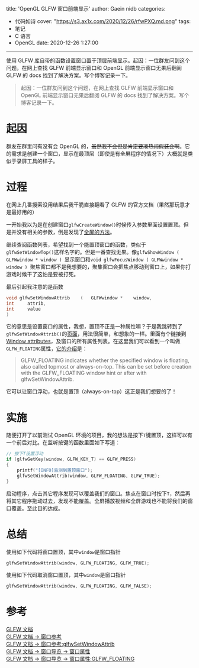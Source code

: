 title: 'OpenGL GLFW 窗口前端显示'
author: Gaein nidb
categories:
  - 代码如诗
cover: "https://s3.ax1x.com/2020/12/26/rfwPXQ.md.png"
tags:
  - 笔记
  - C 语言
  - OpenGL
date: 2020-12-26 1:27:00

---

使用 GLFW 库自带的函数设置窗口置于顶层前端显示。起因：一位群友问到这个问题，在网上查找 GLFW 前端显示窗口和 OpenGL 前端显示窗口无果后翻阅 GLFW 的 docs 找到了解决方案。写个博客记录一下。

<!-- more -->

> 起因：一位群友问到这个问题，在网上查找 GLFW 前端显示窗口和 OpenGL 前端显示窗口无果后翻阅 GLFW 的 docs 找到了解决方案。写个博客记录一下。

# 起因

群友在群里问有没有会 OpenGL 的，~~虽然我不会但是肯定要凑热闹假装会啊~~。它的需求是创建一个窗口，显示在最顶层（即使是有全屏程序的情况下）大概就是类似于录屏工具的样子。

# 过程

在网上几番搜索没用结果后我干脆直接翻看了 GLFW 的官方文档（果然那玩意才是最好用的）

一开始我以为是在创建窗口`glfwCreateWindow()`时候传入参数里面设置置顶。但是并没有相关的参数，倒是发现了[全屏的方法](https://www.glfw.org/docs/latest/window_guide.html#window_windowed_full_screen)。

继续查阅函数列表，希望找到一个能置顶窗口的函数，类似于`glfwSetWindowTop()`这样名字的。但是一番查找无果。像`glfwShowWindow ( GLFWwindow * window ) `显示窗口和`void glfwFocusWindow ( GLFWwindow * window ) `聚焦窗口都不是我想要的，聚集窗口会把焦点移动到窗口上，如果你打游戏时候干了这怕是要被打死。

最后引起我注意的是函数

```c
void glfwSetWindowAttrib	(	GLFWwindow * 	window,
int 	attrib,
int 	value
)
```

它的意思是设置窗口的属性，我想，置顶不正是一种属性嘛？于是我跳转到了`glfwSetWindowAttrib()`的[页面](https://www.glfw.org/docs/latest/group__window.html#gace2afda29b4116ec012e410a6819033e)，用法很简单，和想象的一样。里面有个链接到[Window attributes](https://www.glfw.org/docs/latest/window_guide.html#window_attribs)，及窗口的所有属性列表。在这里我们可以看到一个叫做`GLFW_FLOATING`属性，[它的介绍](https://www.glfw.org/docs/latest/window_guide.html#GLFW_FLOATING_hint)是：

> GLFW_FLOATING indicates whether the specified window is floating, also called topmost or always-on-top. This can be set before creation with the GLFW_FLOATING window hint or after with glfwSetWindowAttrib.

它可以让窗口浮动，也就是置顶（always-on-top）这正是我们想要的了！

# 实施

随便打开了以前测试 OpenGL 环境的项目，我的想法是按下`T`键置顶，这样可以有一个前后对比。在监听按键的函数里面如下写道：

```c
// 按下T设置浮动
if (glfwGetKey(window, GLFW_KEY_T) == GLFW_PRESS)
{
	printf("[INFO]监测到置顶窗口");
	glfwSetWindowAttrib(window, GLFW_FLOATING, GLFW_TRUE);
}
```

启动程序，点击其它程序发现可以覆盖我们的窗口。焦点在窗口时按下`T`，然后再将其它程序拖动过去，发现不能覆盖。全屏播放视频和全屏游戏也不能将我们的窗口覆盖。至此目的达成。

# 总结

使用如下代码将窗口置顶，其中`window`是窗口指针

```c
glfwSetWindowAttrib(window, GLFW_FLOATING, GLFW_TRUE);
```

使用如下代码取消窗口置顶，其中`window`是窗口指针

```c
glfwSetWindowAttrib(window, GLFW_FLOATING, GLFW_FALSE);
```

# 参考

[GLFW 文档](https://www.glfw.org/documentation.html)  
[GLFW 文档 -> 窗口参考](https://www.glfw.org/docs/latest/group__window.html)  
[GLFW 文档 -> 窗口参考:glfwSetWindowAttrib](https://www.glfw.org/docs/latest/group__window.html#gace2afda29b4116ec012e410a6819033e)  
[GLFW 文档 -> 窗口导览 -> 窗口属性](https://www.glfw.org/docs/latest/window_guide.html#window_attribs)  
[GLFW 文档 -> 窗口导览 -> 窗口属性:GLFW_FLOATING](https://www.glfw.org/docs/latest/window_guide.html#GLFW_FLOATING_hint)
